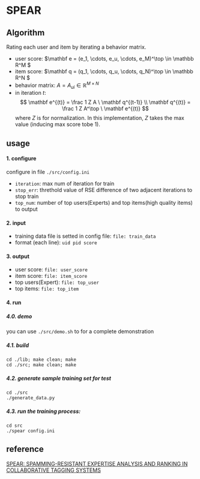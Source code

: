 # SPEAR

## Algorithm
Rating each user and item by iterating a behavior matrix.
 
- user score: $\mathbf e = (e_1, \cdots, e_u, \cdots, e_M)^\top \in \mathbb R^M $
- item score: $\mathbf q = (q_1, \cdots, q_u, \cdots, q_N)^\top \in \mathbb R^N $
- behavior matrix: $A = {A_{ui}} \in \mathbb R^{M\times N}$
- in iteration $t$:
$$
\mathbf e^{(t)} = \frac 1 Z A \  \mathbf q^{(t-1)} \\
\mathbf q^{(t)} = \frac 1 Z A^\top \  \mathbf e^{(t)}
$$
where $Z$ is for normalization. In this implementation, $Z$ takes the max value (inducing max score tobe 1).

## usage

#### 1. configure
configure in file `./src/config.ini`
- `iteration`: max num of iteration for train
- `stop_err`: threthold value of RSE difference of two adjacent iterations to stop train
- `top_num`: number of top users(Experts) and top items(high quality items) to output

#### 2. input
- training data file is setted in config file: `file: train_data`
- format (each line):  `uid pid score`

#### 3. output
- user score: `file: user_score`
- item score: `file: item_score`
- top users(Expert): `file: top_user`
- top items: `file: top_item`


#### 4. run

##### 4.0. demo
you can use `./src/demo.sh` to for a complete demonstration

##### 4.1. build
```
cd ./lib; make clean; make
cd ./src; make clean; make
```

##### 4.2. generate sample training set for test
```
cd ./src
./generate_data.py
```

##### 4.3. run the training process:
```
cd src
./spear config.ini
```

## reference
[SPEAR: SPAMMING-RESISTANT EXPERTISE ANALYSIS AND RANKING IN COLLABORATIVE TAGGING SYSTEMS](http://onlinelibrary.wiley.com/doi/10.1111/j.1467-8640.2011.00384.x/citedby) 

